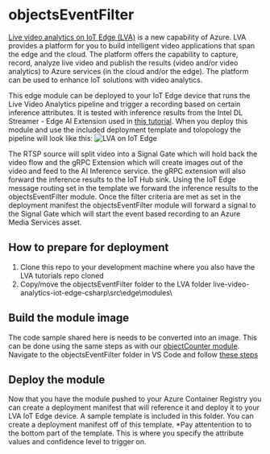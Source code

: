 # objectsEventFilter
[Live video analytics on IoT Edge (LVA)](https://azure.microsoft.com/en-us/services/media-services/live-video-analytics/) is a new capability of Azure. LVA provides a platform for you to build intelligent video applications that span the edge and the cloud. The platform offers the capability to capture, record, analyze live video and publish the results (video and/or video analytics) to Azure services (in the cloud and/or the edge). The platform can be used to enhance IoT solutions with video analytics.

This edge module can be deployed to your IoT Edge device that runs the Live Video Analytics pipeline and trigger a recording based on certain inference attributes. It is tested with inference results from the Intel DL Streamer - Edge AI Extension used in [this tutorial](https://docs.microsoft.com/azure/media-services/live-video-analytics-edge/use-intel-grpc-vas-tutorial). When you deploy this module and use the included deployment template and tolopology the pipeline will look like this:
<img src="./images/LVA-product-diagram.png" title="LVA on IoT Edge"/>

The RTSP source will split video into a Signal Gate which will hold back the video flow and the gRPC Extension which will create images out of the video and feed to the AI Inference service. the gRPC extension will also forward the inference results to the IoT Hub sink. Using the IoT Edge message routing set in the template we forward the inference results to the objectsEventFilter module. Once the filter criteria are met as set in the deployment manifest the objectsEventFilter module will forward a signal to the Signal Gate which will start the event based recording to an Azure Media Services asset.

## How to prepare for deployment
1) Clone this repo to your development machine where you also have the LVA tutorials repo cloned
2) Copy/move the objectsEventFilter folder to the LVA folder live-video-analytics-iot-edge-csharp\src\edge\modules\

## Build the module image
The code sample shared here is needs to be converted into an image. This can be done using the same steps as with our [objectCounter module](https://docs.microsoft.com/azure/media-services/live-video-analytics-edge/event-based-video-recording-tutorial). Navigate to the objectsEventFilter folder in VS Code and follow [these steps](https://docs.microsoft.com/azure/media-services/live-video-analytics-edge/event-based-video-recording-tutorial#generate-and-deploy-the-iot-edge-deployment-manifest)

## Deploy the module
Now that you have the module pushed to your Azure Container Registry you can create a deployment manifest that will reference it and deploy it to your LVA IoT Edge device. A sample template is included in this folder. You can create a deployment manifest off of this template. 
*Pay attentention to to the bottom part of the template. This is where you specify the attribute values and confidence level to trigger on.



